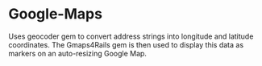 Google-Maps
======

Uses geocoder gem to convert address strings into longitude and latitude coordinates.
The Gmaps4Rails gem is then used to display this data as markers on an auto-resizing Google Map.
